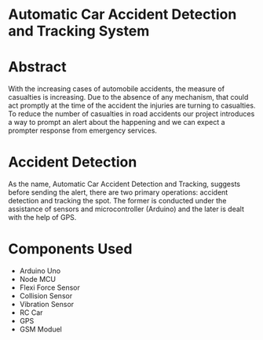 # Automatic Car Accident Detection and Tracking System

# Abstract

With the increasing cases of automobile accidents, the measure of casualties is increasing.
Due to the absence of any mechanism, that could act promptly at the time of the accident the injuries
are turning to casualties. To reduce the number of casualties in road accidents our project introduces a
way to prompt an alert about the happening and we can expect a prompter response from emergency
services.

# Accident Detection

As the name, Automatic Car Accident Detection and Tracking, suggests before sending the alert, there are two primary operations: accident detection and tracking the spot. The former is conducted under the assistance of sensors and microcontroller (Arduino) and the later is dealt with the help of GPS.

# Components Used

- Arduino Uno 
- Node MCU
- Flexi Force Sensor
- Collision Sensor
- Vibration Sensor
- RC Car
- GPS 
- GSM Moduel

